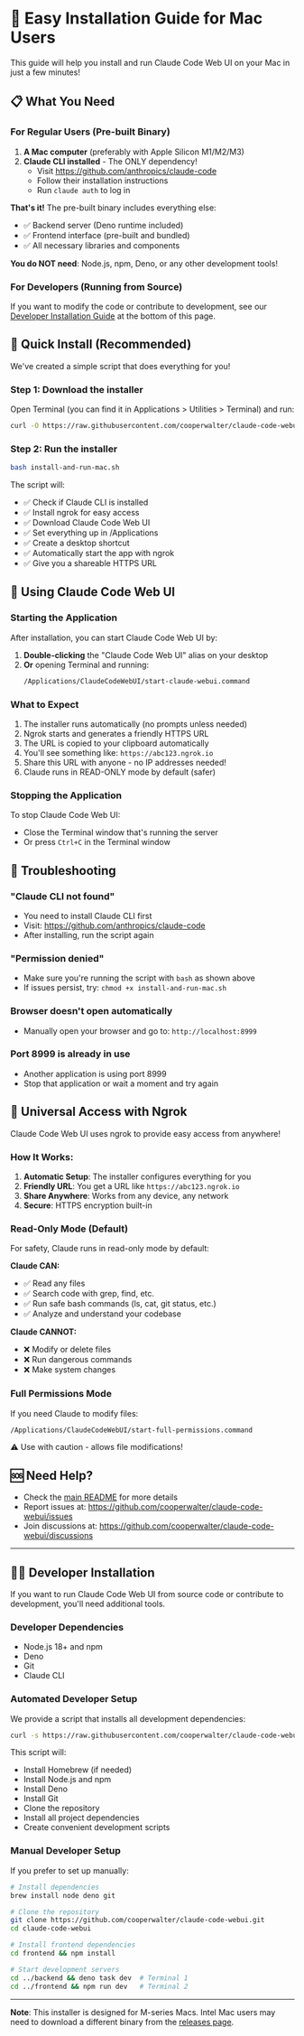# 🍎 Easy Installation Guide for Mac Users

This guide will help you install and run Claude Code Web UI on your Mac in just a few minutes!

## 📋 What You Need

### For Regular Users (Pre-built Binary)
1. **A Mac computer** (preferably with Apple Silicon M1/M2/M3)
2. **Claude CLI installed** - The ONLY dependency!
   - Visit <https://github.com/anthropics/claude-code>
   - Follow their installation instructions
   - Run `claude auth` to log in

**That's it!** The pre-built binary includes everything else:
- ✅ Backend server (Deno runtime included)
- ✅ Frontend interface (pre-built and bundled)
- ✅ All necessary libraries and components

**You do NOT need**: Node.js, npm, Deno, or any other development tools!

### For Developers (Running from Source)
If you want to modify the code or contribute to development, see our [Developer Installation Guide](#developer-installation) at the bottom of this page.

## 🚀 Quick Install (Recommended)

We've created a simple script that does everything for you!

### Step 1: Download the installer

Open Terminal (you can find it in Applications > Utilities > Terminal) and run:

```bash
curl -O https://raw.githubusercontent.com/cooperwalter/claude-code-webui/main/install-and-run-mac.sh
```

### Step 2: Run the installer

```bash
bash install-and-run-mac.sh
```

The script will:

- ✅ Check if Claude CLI is installed
- ✅ Install ngrok for easy access
- ✅ Download Claude Code Web UI
- ✅ Set everything up in /Applications
- ✅ Create a desktop shortcut
- ✅ Automatically start the app with ngrok
- ✅ Give you a shareable HTTPS URL

## 🎯 Using Claude Code Web UI

### Starting the Application

After installation, you can start Claude Code Web UI by:

1. **Double-clicking** the "Claude Code Web UI" alias on your desktop
2. **Or** opening Terminal and running:
   ```bash
   /Applications/ClaudeCodeWebUI/start-claude-webui.command
   ```

### What to Expect

1. The installer runs automatically (no prompts unless needed)
2. Ngrok starts and generates a friendly HTTPS URL
3. The URL is copied to your clipboard automatically
4. You'll see something like: `https://abc123.ngrok.io`
5. Share this URL with anyone - no IP addresses needed!
6. Claude runs in READ-ONLY mode by default (safer)

### Stopping the Application

To stop Claude Code Web UI:

- Close the Terminal window that's running the server
- Or press `Ctrl+C` in the Terminal window

## 🔧 Troubleshooting

### "Claude CLI not found"

- You need to install Claude CLI first
- Visit: https://github.com/anthropics/claude-code
- After installing, run the script again

### "Permission denied"

- Make sure you're running the script with `bash` as shown above
- If issues persist, try: `chmod +x install-and-run-mac.sh`

### Browser doesn't open automatically

- Manually open your browser and go to: `http://localhost:8999`

### Port 8999 is already in use

- Another application is using port 8999
- Stop that application or wait a moment and try again

## 📱 Universal Access with Ngrok

Claude Code Web UI uses ngrok to provide easy access from anywhere!

### How It Works:

1. **Automatic Setup**: The installer configures everything for you
2. **Friendly URL**: You get a URL like `https://abc123.ngrok.io`
3. **Share Anywhere**: Works from any device, any network
4. **Secure**: HTTPS encryption built-in

### Read-Only Mode (Default)

For safety, Claude runs in read-only mode by default:

**Claude CAN:**
- ✅ Read any files
- ✅ Search code with grep, find, etc.
- ✅ Run safe bash commands (ls, cat, git status, etc.)
- ✅ Analyze and understand your codebase

**Claude CANNOT:**
- ❌ Modify or delete files
- ❌ Run dangerous commands
- ❌ Make system changes

### Full Permissions Mode

If you need Claude to modify files:
```bash
/Applications/ClaudeCodeWebUI/start-full-permissions.command
```
⚠️ Use with caution - allows file modifications!

## 🆘 Need Help?

- Check the [main README](README.md) for more details
- Report issues at: https://github.com/cooperwalter/claude-code-webui/issues
- Join discussions at: https://github.com/cooperwalter/claude-code-webui/discussions

---

## 👨‍💻 Developer Installation

If you want to run Claude Code Web UI from source code or contribute to development, you'll need additional tools.

### Developer Dependencies

- Node.js 18+ and npm
- Deno
- Git
- Claude CLI

### Automated Developer Setup

We provide a script that installs all development dependencies:

```bash
curl -s https://raw.githubusercontent.com/cooperwalter/claude-code-webui/main/install-dev-mac.sh | bash
```

This script will:
- Install Homebrew (if needed)
- Install Node.js and npm
- Install Deno
- Install Git
- Clone the repository
- Install all project dependencies
- Create convenient development scripts

### Manual Developer Setup

If you prefer to set up manually:

```bash
# Install dependencies
brew install node deno git

# Clone the repository
git clone https://github.com/cooperwalter/claude-code-webui.git
cd claude-code-webui

# Install frontend dependencies
cd frontend && npm install

# Start development servers
cd ../backend && deno task dev  # Terminal 1
cd ../frontend && npm run dev   # Terminal 2
```

---

**Note**: This installer is designed for M-series Macs. Intel Mac users may need to download a different binary from the [releases page](https://github.com/cooperwalter/claude-code-webui/releases).
